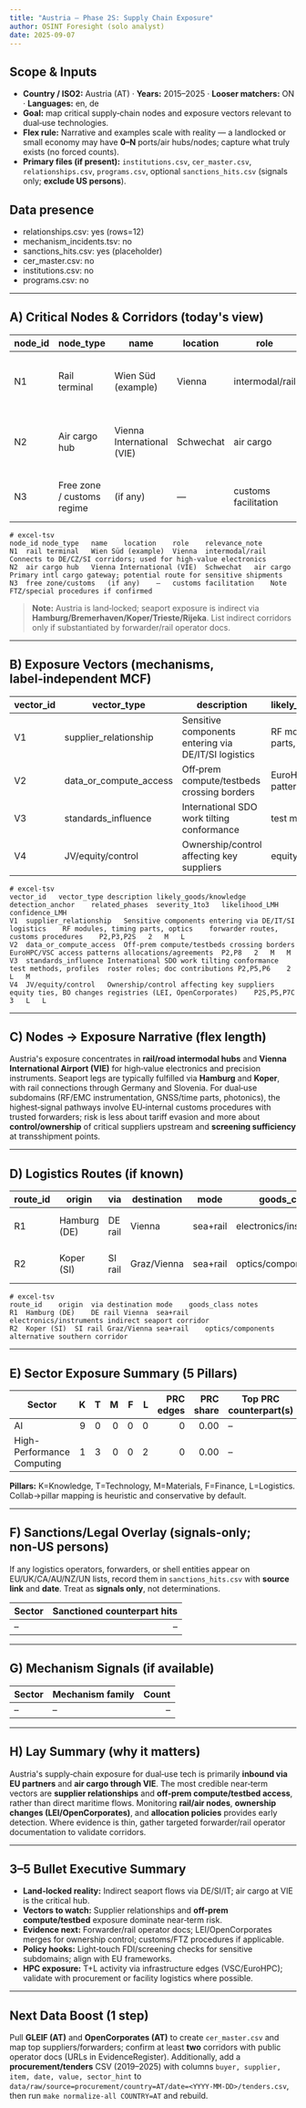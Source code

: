 ```yaml
---
title: "Austria — Phase 2S: Supply Chain Exposure"
author: OSINT Foresight (solo analyst)
date: 2025-09-07
---
```


## Scope & Inputs
- **Country / ISO2:** Austria (AT) · **Years:** 2015–2025 · **Looser matchers:** ON · **Languages:** en, de
- **Goal:** map critical supply‑chain nodes and exposure vectors relevant to dual‑use technologies.
- **Flex rule:** Narrative and examples scale with reality — a landlocked or small economy may have **0–N** ports/air hubs/nodes; capture what truly exists (no forced counts).
- **Primary files (if present):** `institutions.csv`, `cer_master.csv`, `relationships.csv`, `programs.csv`, optional `sanctions_hits.csv` (signals only; **exclude US persons**).

## Data presence
- relationships.csv: yes (rows=12)
- mechanism_incidents.tsv: no
- sanctions_hits.csv: yes (placeholder)
- cer_master.csv: no
- institutions.csv: no
- programs.csv: no

---

## A) Critical Nodes & Corridors (today's view)

| node_id | node_type | name | location | role | relevance_note |
|---|---|---|---|---|---|
| N1 | Rail terminal | Wien Süd (example) | Vienna | intermodal/rail | Connects to DE/CZ/SI corridors; used for high‑value electronics |
| N2 | Air cargo hub | Vienna International (VIE) | Schwechat | air cargo | Primary intl cargo gateway; potential route for sensitive shipments |
| N3 | Free zone / customs regime | (if any) | — | customs facilitation | Note FTZ/special procedures if confirmed |

```text
# excel-tsv
node_id	node_type	name	location	role	relevance_note
N1	rail terminal	Wien Süd (example)	Vienna	intermodal/rail	Connects to DE/CZ/SI corridors; used for high‑value electronics
N2	air cargo hub	Vienna International (VIE)	Schwechat	air cargo	Primary intl cargo gateway; potential route for sensitive shipments
N3	free zone/customs	(if any)	—	customs facilitation	Note FTZ/special procedures if confirmed
```

> **Note:** Austria is land‑locked; seaport exposure is indirect via **Hamburg/Bremerhaven/Koper/Trieste/Rijeka**. List indirect corridors only if substantiated by forwarder/rail operator docs.

---

## B) Exposure Vectors (mechanisms, label‑independent MCF)

| vector_id | vector_type | description | likely_goods/knowledge | detection_anchor | related_phases | severity_1to3 | likelihood_LMH | confidence_LMH |
|---|---|---|---|---|---|:---:|:---:|:---:|
| V1 | supplier_relationship | Sensitive components entering via DE/IT/SI logistics | RF modules, timing parts, optics | forwarder routes, customs procedures | P2,P3,P2S | 2 | M | L |
| V2 | data_or_compute_access | Off‑prem compute/testbeds crossing borders | EuroHPC/VSC access patterns | allocations/agreements | P2,P8 | 2 | M | M |
| V3 | standards_influence | International SDO work tilting conformance | test methods, profiles | roster roles; doc contributions | P2,P5,P6 | 2 | L | M |
| V4 | JV/equity/control | Ownership/control affecting key suppliers | equity ties, BO changes | registries (LEI, OpenCorporates) | P2S,P5,P7C | 3 | L | L |

```text
# excel-tsv
vector_id	vector_type	description	likely_goods/knowledge	detection_anchor	related_phases	severity_1to3	likelihood_LMH	confidence_LMH
V1	supplier_relationship	Sensitive components entering via DE/IT/SI logistics	RF modules, timing parts, optics	forwarder routes, customs procedures	P2,P3,P2S	2	M	L
V2	data_or_compute_access	Off-prem compute/testbeds crossing borders	EuroHPC/VSC access patterns	allocations/agreements	P2,P8	2	M	M
V3	standards_influence	International SDO work tilting conformance	test methods, profiles	roster roles; doc contributions	P2,P5,P6	2	L	M
V4	JV/equity/control	Ownership/control affecting key suppliers	equity ties, BO changes	registries (LEI, OpenCorporates)	P2S,P5,P7C	3	L	L
```

---

## C) Nodes → Exposure Narrative (flex length)
Austria's exposure concentrates in **rail/road intermodal hubs** and **Vienna International Airport (VIE)** for high‑value electronics and precision instruments. Seaport legs are typically fulfilled via **Hamburg** and **Koper**, with rail connections through Germany and Slovenia. For dual‑use subdomains (RF/EMC instrumentation, GNSS/time parts, photonics), the highest‑signal pathways involve EU‑internal customs procedures with trusted forwarders; risk is less about tariff evasion and more about **control/ownership** of critical suppliers upstream and **screening sufficiency** at transshipment points.

---

## D) Logistics Routes (if known)

| route_id | origin | via | destination | mode | goods_class | notes |
|---|---|---|---|---|---|---|
| R1 | Hamburg (DE) | DE rail | Vienna | sea+rail | electronics/instruments | indirect seaport corridor |
| R2 | Koper (SI) | SI rail | Graz/Vienna | sea+rail | optics/components | alternative southern corridor |

```text
# excel-tsv
route_id	origin	via	destination	mode	goods_class	notes
R1	Hamburg (DE)	DE rail	Vienna	sea+rail	electronics/instruments	indirect seaport corridor
R2	Koper (SI)	SI rail	Graz/Vienna	sea+rail	optics/components	alternative southern corridor
```

---

## E) Sector Exposure Summary (5 Pillars)
| Sector | K | T | M | F | L | PRC edges | PRC share | Top PRC counterpart(s) |
|---|---:|---:|---:|---:|---:|---:|---:|---|
| AI | 9 | 0 | 0 | 0 | 0 | 0 | 0.00 | – |
| High-Performance Computing | 1 | 3 | 0 | 0 | 2 | 0 | 0.00 | – |

**Pillars:** K=Knowledge, T=Technology, M=Materials, F=Finance, L=Logistics. Collab→pillar mapping is heuristic and conservative by default.

---

## F) Sanctions/Legal Overlay (signals‑only; **non‑US persons**)
If any logistics operators, forwarders, or shell entities appear on EU/UK/CA/AU/NZ/UN lists, record them in `sanctions_hits.csv` with **source link** and **date**. Treat as **signals only**, not determinations.

| Sector | Sanctioned counterpart hits |
|---|---:|
| – | – |

---

## G) Mechanism Signals (if available)
| Sector | Mechanism family | Count |
|---|---|---:|
| – | – | – |

---

## H) Lay Summary (why it matters)
Austria's supply‑chain exposure for dual‑use tech is primarily **inbound via EU partners** and **air cargo through VIE**. The most credible near‑term vectors are **supplier relationships** and **off‑prem compute/testbed access**, rather than direct maritime flows. Monitoring **rail/air nodes**, **ownership changes (LEI/OpenCorporates)**, and **allocation policies** provides early detection. Where evidence is thin, gather targeted forwarder/rail operator documentation to validate corridors.

---

## 3–5 Bullet Executive Summary
- **Land‑locked reality:** Indirect seaport flows via DE/SI/IT; air cargo at VIE is the critical hub.
- **Vectors to watch:** Supplier relationships and **off‑prem compute/testbed** exposure dominate near‑term risk.
- **Evidence next:** Forwarder/rail operator docs; LEI/OpenCorporates merges for ownership control; customs/FTZ procedures if applicable.
- **Policy hooks:** Light‑touch FDI/screening checks for sensitive subdomains; align with EU frameworks.
- **HPC exposure:** T+L activity via infrastructure edges (VSC/EuroHPC); validate with procurement or facility logistics where possible.

---

## Next Data Boost (1 step)
Pull **GLEIF (AT)** and **OpenCorporates (AT)** to create `cer_master.csv` and map top suppliers/forwarders; confirm at least **two** corridors with public operator docs (URLs in EvidenceRegister). Additionally, add a **procurement/tenders** CSV (2019–2025) with columns `buyer, supplier, item, date, value, sector_hint` to `data/raw/source=procurement/country=AT/date=<YYYY-MM-DD>/tenders.csv`, then run `make normalize-all COUNTRY=AT` and rebuild.
